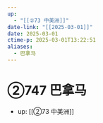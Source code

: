 ```yaml
---
up:
  - "[[②73 中美洲]]"
date-link: "[[2025-03-01]]"
date: 2025-03-01
ctime-p: 2025-03-01T13:22:51
aliases:
  - 巴拿马
---
```


# ②747 巴拿马

- up: [[②73 中美洲]]
